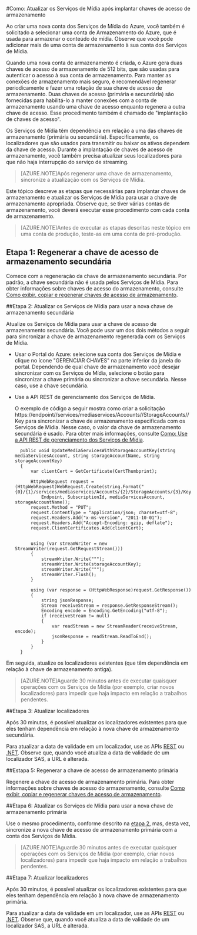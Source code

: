 <properties 
	pageTitle="Atualizar os Serviços de Mídia após implantar chaves de acesso de armazenamento" 
	description="Este artigo fornece diretrizes sobre como atualizar os Serviços de Mídia após implantar chaves de acesso de armazenamento." 
	services="media-services" 
	documentationCenter="" 
	authors="Juliako" 
	manager="dwrede" 
	editor=""/>

<tags 
	ms.service="media-services" 
	ms.workload="media" 
	ms.tgt_pltfrm="na" 
	ms.devlang="na" 
	ms.topic="article" 
	ms.date="05/24/2015" 
	ms.author="juliako"/>

#Como: Atualizar os Serviços de Mídia após implantar chaves de acesso de armazenamento

Ao criar uma nova conta dos Serviços de Mídia do Azure, você também é solicitado a selecionar uma conta de Armazenamento do Azure, que é usada para armazenar o conteúdo de mídia. Observe que você pode adicionar mais de uma conta de armazenamento à sua conta dos Serviços de Mídia.

Quando uma nova conta de armazenamento é criada, o Azure gera duas chaves de acesso de armazenamento de 512 bits, que são usadas para autenticar o acesso à sua conta de armazenamento. Para manter as conexões de armazenamento mais seguro, é recomendável regenerar periodicamente e fazer uma rotação de sua chave de acesso de armazenamento. Duas chaves de acesso (primária e secundária) são fornecidas para habilitá-lo a manter conexões com a conta de armazenamento usando uma chave de acesso enquanto regenera a outra chave de acesso. Esse procedimento também é chamado de "implantação de chaves de acesso".

Os Serviços de Mídia têm dependência em relação a uma das chaves de armazenamento (primária ou secundária). Especificamente, os localizadores que são usados para transmitir ou baixar os ativos dependem da chave de acesso. Durante a implantação de chaves de acesso de armazenamento, você também precisa atualizar seus localizadores para que não haja interrupção do serviço de streaming.

>[AZURE.NOTE]Após regenerar uma chave de armazenamento, sincronize a atualização com os Serviços de Mídia.

Este tópico descreve as etapas que necessárias para implantar chaves de armazenamento e atualizar os Serviços de Mídia para usar a chave de armazenamento apropriada. Observe que, se tiver várias contas de armazenamento, você deverá executar esse procedimento com cada conta de armazenamento.

>[AZURE.NOTE]Antes de executar as etapas descritas neste tópico em uma conta de produção, teste-as em uma conta de pré-produção.


## Etapa 1: Regenerar a chave de acesso de armazenamento secundária

Comece com a regeneração da chave de armazenamento secundária. Por padrão, a chave secundária não é usada pelos Serviços de Mídia. Para obter informações sobre chaves de acesso do armazenamento, consulte [Como exibir, copiar e regenerar chaves de acesso de armazenamento](../storage-create-storage-account.md#view-copy-and-regenerate-storage-access-keys).
  
##<a id="step2"></a>Etapa 2: Atualizar os Serviços de Mídia para usar a nova chave de armazenamento secundária

Atualize os Serviços de Mídia para usar a chave de acesso de armazenamento secundária. Você pode usar um dos dois métodos a seguir para sincronizar a chave de armazenamento regenerada com os Serviços de Mídia.

- Usar o Portal do Azure: selecione sua conta dos Serviços de Mídia e clique no ícone "GERENCIAR CHAVES" na parte inferior da janela do portal. Dependendo de qual chave de armazenamento você desejar sincronizar com os Serviços de Mídia, selecione o botão para sincronizar a chave primária ou sincronizar a chave secundária. Nesse caso, use a chave secundária.

- Use a API REST de gerenciamento dos Serviços de Mídia.

	O exemplo de código a seguir mostra como criar a solicitação https://endpoint/<subscriptionId>/services/mediaservices/Accounts/<accountName>/StorageAccounts/<storageAccountName>/Key para sincronizar a chave de armazenamento especificada com os Serviços de Mídia. Nesse caso, o valor da chave de armazenamento secundária é usado. Para obter mais informações, consulte [Como: Use a API REST de gerenciamento dos Serviços de Mídia](http://msdn.microsoft.com/library/azure/dn167656.aspx).
 
		public void UpdateMediaServicesWithStorageAccountKey(string mediaServicesAccount, string storageAccountName, string storageAccountKey)
		{
		    var clientCert = GetCertificate(CertThumbprint);
		
		    HttpWebRequest request = (HttpWebRequest)WebRequest.Create(string.Format("{0}/{1}/services/mediaservices/Accounts/{2}/StorageAccounts/{3}/Key",
		        Endpoint, SubscriptionId, mediaServicesAccount, storageAccountName));
		    request.Method = "PUT";
		    request.ContentType = "application/json; charset=utf-8";
		    request.Headers.Add("x-ms-version", "2011-10-01");
		    request.Headers.Add("Accept-Encoding: gzip, deflate");
		    request.ClientCertificates.Add(clientCert);
		
		
		    using (var streamWriter = new StreamWriter(request.GetRequestStream()))
		    {
		        streamWriter.Write(""");
		        streamWriter.Write(storageAccountKey);
		        streamWriter.Write(""");
		        streamWriter.Flush();
		    }
		
		    using (var response = (HttpWebResponse)request.GetResponse())
		    {
		        string jsonResponse;
		        Stream receiveStream = response.GetResponseStream();
		        Encoding encode = Encoding.GetEncoding("utf-8");
		        if (receiveStream != null)
		        {
		            var readStream = new StreamReader(receiveStream, encode);
		            jsonResponse = readStream.ReadToEnd();
		        }
		    }
		}

Em seguida, atualize os localizadores existentes (que têm dependência em relação à chave de armazenamento antiga).

>[AZURE.NOTE]Aguarde 30 minutos antes de executar quaisquer operações com os Serviços de Mídia (por exemplo, criar novos localizadores) para impedir que haja impacto em relação a trabalhos pendentes.

##Etapa 3: Atualizar localizadores 

Após 30 minutos, é possível atualizar os localizadores existentes para que eles tenham dependência em relação à nova chave de armazenamento secundária.

Para atualizar a data de validade em um localizador, use as APIs [REST](http://msdn.microsoft.com/library/azure/hh974308.aspx#update_a_locator) ou [.NET](http://go.microsoft.com/fwlink/?LinkID=533259). Observe que, quando você atualiza a data de validade de um localizador SAS, a URL é alterada.

##Estapa 5: Regenerar a chave de acesso de armazenamento primária

Regenere a chave de acesso de armazenamento primária. Para obter informações sobre chaves de acesso do armazenamento, consulte [Como exibir, copiar e regenerar chaves de acesso de armazenamento](../storage-create-storage-account.md#view-copy-and-regenerate-storage-access-keys).

##Etapa 6: Atualizar os Serviços de Mídia para usar a nova chave de armazenamento primária
	
Use o mesmo procedimento, conforme descrito na [etapa 2](media-services-roll-storage-access-keys.md#step2), mas, desta vez, sincronize a nova chave de acesso de armazenamento primária com a conta dos Serviços de Mídia.

>[AZURE.NOTE]Aguarde 30 minutos antes de executar quaisquer operações com os Serviços de Mídia (por exemplo, criar novos localizadores) para impedir que haja impacto em relação a trabalhos pendentes.

##Etapa 7: Atualizar localizadores  

Após 30 minutos, é possível atualizar os localizadores existentes para que eles tenham dependência em relação à nova chave de armazenamento primária.

Para atualizar a data de validade em um localizador, use as APIs [REST](http://msdn.microsoft.com/library/azure/hh974308.aspx#update_a_locator) ou [.NET](http://go.microsoft.com/fwlink/?LinkID=533259). Observe que, quando você atualiza a data de validade de um localizador SAS, a URL é alterada.

 
 

<!---HONumber=August15_HO6-->
